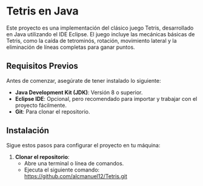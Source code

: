 # Tetris en Java

Este proyecto es una implementación del clásico juego Tetris, desarrollado en Java utilizando el IDE Eclipse. El juego incluye las mecánicas básicas de Tetris, como la caída de tetrominós, rotación, movimiento lateral y la eliminación de líneas completas para ganar puntos.

## Requisitos Previos

Antes de comenzar, asegúrate de tener instalado lo siguiente:

- **Java Development Kit (JDK)**: Versión 8 o superior.
- **Eclipse IDE**: Opcional, pero recomendado para importar y trabajar con el proyecto fácilmente.
- **Git**: Para clonar el repositorio.

## Instalación

Sigue estos pasos para configurar el proyecto en tu máquina:

1. **Clonar el repositorio**:
   - Abre una terminal o línea de comandos.
   - Ejecuta el siguiente comando:  
   https://github.com/alcmanuel12/Tetris.git
   
